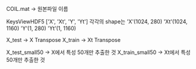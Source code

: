 COIL.mat -> 원본파일 이름

KeysViewHDF5 ['X', 'Xt', 'Y', 'Yt']
각각의 shape는
'X'(1024, 280)
'Xt'(1024, 1160)
'Y'(1, 280)
'Yt'(1, 1160)


X_test -> X Transpose
X_train -> Xt Transpose


X_test_small50 -> X에서 특성 50개만 추출한 것
X_train_small50 -> Xt에서 특성 50개만 추출한 것
